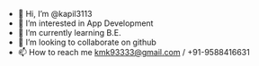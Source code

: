 - 👋 Hi, I’m @kapil3113
- 👀 I’m interested in App Development
- 🌱 I’m currently learning B.E.
- 💞️ I’m looking to collaborate on github
- 📫 How to reach me kmk93333@gmail.com / +91-9588416631

<!---
kapil3113/kapil3113 is a ✨ special ✨ repository because its `README.md` (this file) appears on your GitHub profile.
You can click the Preview link to take a look at your changes.
--->
